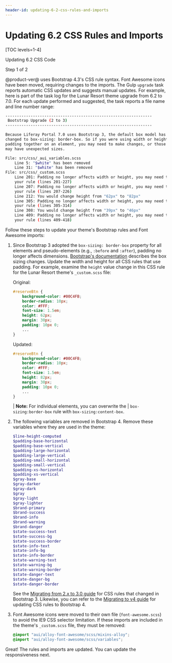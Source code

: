 ```yaml
---
header-id: updating-6-2-css-rules-and-imports
---
```


# Updating 6.2 CSS Rules and Imports

[TOC levels=1-4]

<div class="learn-path-step row">
    <p id="stepTitle">Updating 6.2 CSS Code<p><p>Step 1 of 2</p>
</div>

@product-ver@ uses Bootstrap 4.3's CSS rule syntax. Font Awesome icons have been 
moved, requiring changes to the imports. The Gulp `upgrade` task reports 
automatic CSS updates and suggests manual updates. For example, here is part of 
the task log for the Lunar Resort theme upgrade from 6.2 to 7.0. For each update 
performed and suggested, the task reports a file name and line number range:

```bash
----------------------------------------------------------------
 Bootstrap Upgrade (2 to 3)
----------------------------------------------------------------

Because Liferay Portal 7.0 uses Bootstrap 3, the default box model has been 
changed to box-sizing: border-box. So if you were using width or height, and 
padding together on an element, you may need to make changes, or those elements 
may have unexpected sizes.

File: src/css/_aui_variables.scss
    Line 5: "$white" has been removed
    Line 31: "$white" has been removed
File: src/css/_custom.scss
    Line 201: Padding no longer affects width or height, you may need to change 
    your rule (lines 201-227)
    Line 207: Padding no longer affects width or height, you may need to change 
    your rule (lines 207-226)
    Line 212: You would change height from "62px" to "82px"
    Line 305: Padding no longer affects width or height, you may need to change 
    your rule (lines 305-314)
    Line 308: You would change height from "39px" to "46px"
    Line 409: Padding no longer affects width or height, you may need to change 
    your rule (lines 409-418)
```

Follow these steps to update your theme's Bootstrap rules and Font Awesome 
imports:

1.  Since Bootstrap 3 adopted the `box-sizing: border-box` property for all 
    elements and pseudo-elements (e.g., `:before` and `:after`), padding no 
    longer affects dimensions. 
    [Bootstrap's documentation](https://getbootstrap.com/docs/3.3/css/#less-mixins-box-sizing) 
    describes the box sizing changes. Update the width and height for all CSS 
    rules that use padding. For example, examine the `height` value change in 
    this CSS rule for the Lunar Resort theme's `_custom.scss` file:

    Original:

    ```css
    #reserveBtn {
    	background-color: #00C4FB;
    	border-radius: 10px;
    	color: #FFF;
    	font-size: 1.5em;
    	height: 62px;
    	margin: 30px;
    	padding: 10px 0;
    	...
    }
    ```

    Updated:

    ```css
    #reserveBtn {
    	background-color: #00C4FB;
    	border-radius: 10px;
    	color: #FFF;
    	font-size: 1.5em;
    	height: 82px;
    	margin: 30px;
    	padding: 10px 0;
    	...
    }
    ```

    | **Note:** For individual elements, you can overwrite the 
    | `box-sizing:border-box` rule with `box-sizing:content-box`. 

2.  The following variables are removed in Bootstrap 4. Remove these variables 
    where they are used in the theme:

    ```scss
    $line-height-computed
    $padding-base-horizontal
    $padding-base-vertical
    $padding-large-horizontal
    $padding-large-vertical
    $padding-small-horizontal
    $padding-small-vertical
    $padding-xs-horizontal
    $padding-xs-vertical
    $gray-base
    $gray-darker
    $gray-dark
    $gray
    $gray-light
    $gray-lighter
    $brand-primary
    $brand-success
    $brand-info
    $brand-warning
    $brand-danger
    $state-success-text
    $state-success-bg
    $state-success-border
    $state-info-text
    $state-info-bg
    $state-info-border
    $state-warning-text
    $state-warning-bg
    $state-warning-border
    $state-danger-text
    $state-danger-bg
    $state-danger-border
    ```

    See the 
    [Migrating from 2.x to 3.0 guide](http://getbootstrap.com/migration/#migrating-from-2x-to-30) 
    for CSS rules that changed in Bootstrap 3. Likewise, you can refer to the 
    [Migrating to v4 guide](https://getbootstrap.com/docs/4.3/migration/) 
    for updating CSS rules to Bootstrap 4. 

3.  Font Awesome icons were moved to their own file (`font-awesome.scss`) to 
    avoid the IE9 CSS selector limitation. If these imports are included in the 
    theme's `_custom.scss` file, they must be removed:

    ```scss
    @import "aui/alloy-font-awesome/scss/mixins-alloy";
    @import "aui/alloy-font-awesome/scss/variables";
    ```

Great! The rules and imports are updated. You can update the responsiveness 
next. 
